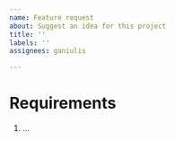 ```yaml
---
name: Feature request
about: Suggest an idea for this project
title: ''
labels: ''
assignees: ganiulis

---
```


# Requirements

1. ...
